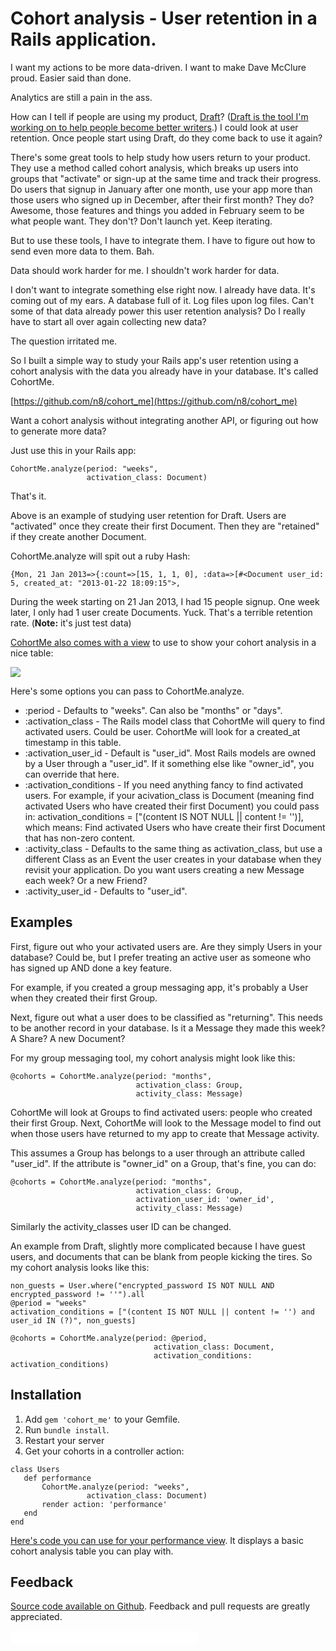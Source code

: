 # Cohort analysis - User retention in a Rails application.

I want my actions to be more data-driven. I want to make Dave McClure proud. Easier said than done. 

Analytics are still a pain in the ass. 

How can I tell if people are using my product, [Draft](https://draftin.com/)? ([Draft is the tool I'm working on to help people become better writers](http://ninjasandrobots.com/draft-version-control-for-writing).) I could look at user retention. Once people start using Draft, do they come back to use it again? 

There's some great tools to help study how users return to your product. They use a method called cohort analysis, which breaks up users into groups that "activate" or sign-up at the same time and track their progress. Do users that signup in January after one month, use your app more than those users who signed up in December, after their first month? They do? Awesome, those features and things you added in February seem to be what people want. They don't? Don't launch yet. Keep iterating.

But to use these tools, I have to integrate them. I have to figure out how to send even more data to them. Bah. 

Data should work harder for me. I shouldn't work harder for data.

I don't want to integrate something else right now. I already have data. It's coming out of my ears. A database full of it. Log files upon log files. Can't some of that data already power this user retention analysis? Do I really have to start all over again collecting new data?

The question irritated me. 

So I built a simple way to study your Rails app's user retention using a cohort analysis with the data you already have in your database. It's called CohortMe.

[https://github.com/n8/cohort_me](https://github.com/n8/cohort_me)

Want a cohort analysis without integrating another API, or figuring out how to generate more data? 

Just use this in your Rails app: 

```
CohortMe.analyze(period: "weeks", 
                 activation_class: Document)
```

That's it. 

Above is an example of studying user retention for Draft. Users are "activated" once they create their first Document. Then they are "retained" if they create another Document. 

CohortMe.analyze will spit out a ruby Hash: 

```
{Mon, 21 Jan 2013=>{:count=>[15, 1, 1, 0], :data=>[#<Document user_id: 5, created_at: "2013-01-22 18:09:15">,
```

During the week starting on 21 Jan 2013, I had 15 people signup. One week later, I only had 1 user create Documents. Yuck. That's a terrible retention rate. (**Note:** it's just test data) 

[CohortMe also comes with a view](https://raw.github.com/n8/cohort_me/master/lib/cohort_me/_cohort_table.html.erb) to use to show your cohort analysis in a nice table: 

![](http://i.imgur.com/qBbkZv8.png)

Here's some options you can pass to CohortMe.analyze.

* :period - Defaults to "weeks". Can also be "months" or "days".
* :activation_class - The Rails model class that CohortMe will query to find activated users. Could be user. CohortMe will look for a created_at timestamp in this table.
* :activation_user_id - Default is "user_id". Most Rails models are owned by a User through a "user_id". If it something else like "owner_id", you can override that here.
* :activation_conditions - If you need anything fancy to find activated users. For example, if your acivation_class is Document (meaning find activated Users who have created their first Document) you could pass in:  activation_conditions = ["(content IS NOT NULL || content != '')], which means: Find activated Users who have create their first Document that has non-zero content.
* :activity_class - Defaults to the same thing as activation_class, but use a different Class as an Event the user creates in your database when they revisit your application. Do you want users creating a new Message each week? Or a new Friend?
* :activity_user_id - Defaults to "user_id". 

Examples
--------- 

First, figure out who your activated users are. Are they simply Users in your database? Could be, but I prefer treating an active user as someone who has signed up AND done a key feature. 

For example, if you created a group messaging app, it's probably a User when they created their first Group.

Next, figure out what a user does to be classified as "returning". This needs to be another record in your database. Is it a Message they made this week? A Share? A new Document?

For my group messaging tool, my cohort analysis might look like this: 

```
@cohorts = CohortMe.analyze(period: "months", 
                            activation_class: Group, 
                            activity_class: Message)
```

CohortMe will look at Groups to find activated users: people who created their first Group. Next, CohortMe will look to the Message model to find out when those users have returned to my app to create that Message activity. 

This assumes a Group has belongs to a user through an attribute called "user_id". If the attribute is "owner_id" on a Group, that's fine, you can do: 

```
@cohorts = CohortMe.analyze(period: "months", 
                            activation_class: Group, 
                            activation_user_id: 'owner_id',
                            activity_class: Message)
```

Similarly the activity_classes user ID can be changed. 

An example from Draft, slightly more complicated because I have guest users, and documents that can be blank from people kicking the tires. So my cohort analysis looks like this: 

```
non_guests = User.where("encrypted_password IS NOT NULL AND encrypted_password != ''").all
@period = "weeks"
activation_conditions = ["(content IS NOT NULL || content != '') and user_id IN (?)", non_guests]

@cohorts = CohortMe.analyze(period: @period, 
                                activation_class: Document, 
                                activation_conditions: activation_conditions)
```

Installation
------------

1. Add `gem 'cohort_me'` to your Gemfile.
2. Run `bundle install`.
3. Restart your server 
4. Get your cohorts in a controller action: 

```
class Users
   def performance
       CohortMe.analyze(period: "weeks", 
                 activation_class: Document)
       render action: 'performance'
   end
end
```

[Here's code you can use for your performance view](https://raw.github.com/n8/cohort_me/master/lib/cohort_me/_cohort_table.html.erb). It displays a basic cohort analysis table you can play with. 


Feedback
--------
[Source code available on Github](https://github.com/n8/cohort_me). Feedback and pull requests are greatly appreciated.  

<iframe allowtransparency="true" frameborder="0" scrolling="no"
  src="//platform.twitter.com/widgets/follow_button.html?screen_name=natekontny&show_count=false"
  style="width:300px; height:20px;"></iframe>
